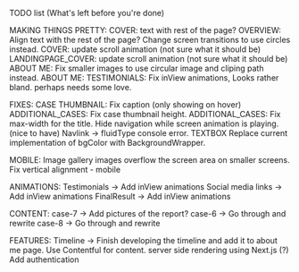TODO list (What's left before you're done)

MAKING THINGS PRETTY:
COVER: text with rest of the page?
OVERVIEW: Align text with the rest of the page?
Change screen transitions to use circles instead.
COVER: update scroll animation (not sure what it should be)
LANDINGPAGE_COVER: update scroll animation (not sure what it should be)
ABOUT ME: Fix smaller images to use circular image and cliping path instead.
ABOUT ME: TESTIMONIALS: Fix inView animations, Looks rather bland. perhaps needs some love.

FIXES:
CASE THUMBNAIL: Fix caption (only showing on hover)
ADDITIONAL_CASES: Fix case thumbnail height.
ADDITIONAL_CASES: Fix max-width for the title.
Hide navigation while screen animation is playing. (nice to have)
Navlink -> fluidType console error.
TEXTBOX Replace current implementation of bgColor with BackgroundWrapper.

MOBILE:
Image gallery images overflow the screen area on smaller screens.
Fix vertical alignment - mobile

ANIMATIONS:
Testimonials -> Add inView animations
Social media links -> Add inView animations
FinalResult -> Add inView animations

CONTENT:
case-7 -> Add pictures of the report?
case-6 -> Go through and rewrite
case-8 -> Go through and rewrite

FEATURES:
Timeline -> Finish developing the timeline and add it to about me page.
Use Contentful for content.
server side rendering using Next.js (?)
Add authentication
